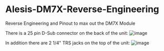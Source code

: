 # Alesis-DM7X-Reverse-Engineering
Reverse Engineering and Pinout to max out the DM7X Module

There is a 25 pin D-Sub connector on the back of the unit:
![image](https://github.com/user-attachments/assets/ecfdb0f2-f850-4ede-b8ca-a5dc0b9e4b50)

In addition there are 2 1/4" TRS jacks on the top of the unit:
![image](https://github.com/user-attachments/assets/3f7945b8-cc3a-4925-836b-6707d0e3b491)
